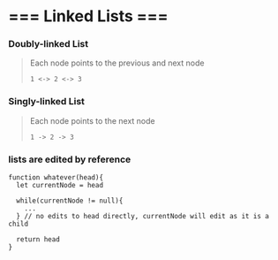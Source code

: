 # === Linked Lists ===

### Doubly-linked List
> Each node points to the previous and next node
> 
> `1 <-> 2 <-> 3`

### Singly-linked List
> Each node points to the next node
>
> `1 -> 2 -> 3`


### lists are edited by reference

```
function whatever(head){
  let currentNode = head

  while(currentNode != null){
    ...
  } // no edits to head directly, currentNode will edit as it is a child

  return head
}
```